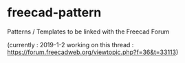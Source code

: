 # freecad-pattern
Patterns / Templates to be linked with the Freecad Forum

(currently : 2019-1-2 working on this thread : https://forum.freecadweb.org/viewtopic.php?f=36&t=33113)
